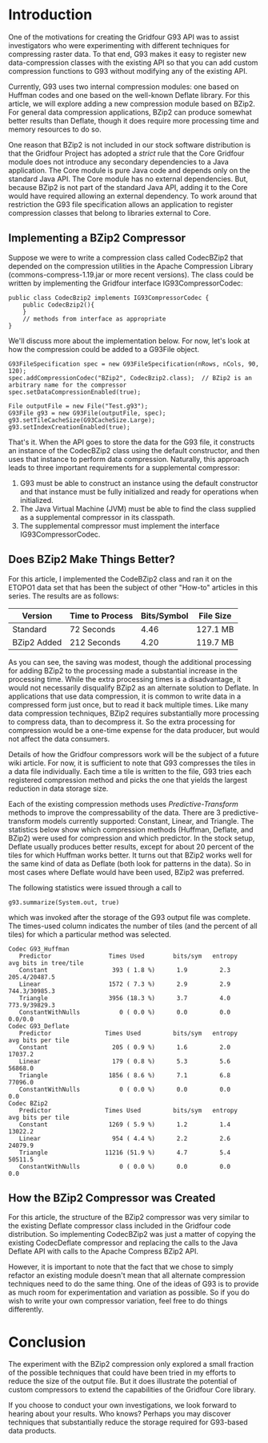 
# Introduction
One of the motivations for creating the Gridfour G93 API was to assist investigators
who were experimenting with different techniques for compressing raster data.
To that end, G93 makes it easy to register new data-compression classes with
the existing API so that you can add custom compression functions to G93 without
modifying any of the existing API.

Currently, G93 uses two internal compression modules: one based on Huffman codes and
one based on the well-known Deflate library.  For this article, we will explore adding
a new compression module based on BZip2. For general data compression applications,
BZip2 can produce somewhat better results than Deflate, though it does require more
processing time and memory resources to do so.

One reason that BZip2 is not included in our stock software distribution is that the
Gridfour Project has adopted a _strict_ rule that the Core Gridfour module does not introduce
any secondary dependencies to a Java application. The Core module is pure Java code and
depends only on the standard Java API.  The Core module has no external dependencies. But, because BZip2
is not part of the standard Java API, adding it to the Core would have required allowing
an external dependency. To work around that restriction the G93 file specification allows an application
to register compression classes that belong to libraries external to Core.

## Implementing a BZip2 Compressor
Suppose we were to write a compression class called CodecBZip2 that depended on the
compression utilities in the Apache Compression Library (commons-compress-1.19.jar or more recent
versions).   The class could be written by implementing the Gridfour interface IG93CompressorCodec:

    public class CodecBzip2 implements IG93CompressorCodec {
        public CodecBzip2(){
        }
        // methods from interface as appropriate
    }

We'll discuss more about the implementation below.  For now, let's look at how the compression could
be added to a G93File object.

    G93FileSpecification spec = new G93FileSpecification(nRows, nCols, 90, 120);
    spec.addCompressionCodec("BZip2", CodecBzip2.class);  // BZip2 is an arbitrary name for the compressor
    spec.setDataCompressionEnabled(true);

    File outputFile = new File("Test.g93");
    G93File g93 = new G93File(outputFile, spec);
    g93.setTileCacheSize(G93CacheSize.Large);
    g93.setIndexCreationEnabled(true);

That's it. When the API goes to store the data for the G93 file, it constructs an instance
of the CodecBZip2 class using the default constructor, and then uses that instance to perform data compression.
Naturally, this approach leads to three important requirements for a supplemental compressor:
1. G93 must be able to construct an instance using the default constructor and that instance must be fully
initialized and ready for operations when initialized.
2. The Java Virtual Machine (JVM) must be able to find the class supplied as a supplemental compressor in its classpath.
3. The supplemental compressor must implement the interface IG93CompressorCodec.

## Does BZip2 Make Things Better?
For this article, I implemented the CodeBZip2 class and ran it on the ETOPO1 data set that has been
the subject of other "How-to" articles in this series.  The results are as follows:

|   Version    |   Time to Process   |  Bits/Symbol  |  File Size  |
| ------------ | ------------------- | ------------- | ----------- |
| Standard     |    72 Seconds       |   4.46        |  127.1 MB   |
| BZip2 Added  |   212 Seconds       |   4.20        |  119.7 MB   |
   
As you can see, the saving was modest, though the additional processing for
adding BZip2 to the processing made a substantial increase in the processing time.
While the extra processing times is a disadvantage, it would not necessarily disqualify
BZip2 as an alternate solution to Deflate. In applications that use data compression,
it is common to write data in a compressed form just once, but to read it back multiple times.
Like many data compression techniques, BZip2 requires substantially more processing
to compress data, than to decompress it. So the extra processing for compression would be
a one-time expense for the data producer, but would not affect the data consumers.

Details of how the Gridfour compressors work will be the subject of a future
wiki article. For now, it is sufficient to note that G93 compresses the tiles
in a data file individually. Each time a tile is written to the file,
G93 tries each registered compression method and picks the one that yields
the largest reduction in data storage size.

Each of the existing compression methods uses _Predictive-Transform_ methods
to improve the compressability of the data. There are 3 predictive-transform models
currently supported: Constant, Linear, and Triangle. The statistics below show which 
compression methods (Huffman, Deflate, and BZip2) were used for compression
and which predictor.  In the stock setup, Deflate usually produces better results,
except for about 20 percent of the tiles for which Huffman works better.
It turns out that BZip2 works well for the same kind of data as Deflate (both
look for patterns in the data).  So in most cases where Deflate would have
been used, BZip2 was preferred.  

The following statistics were issued through a call to

	g93.summarize(System.out, true)

which was invoked after the storage of the G93 output file was complete.
The times-used column indicates the number of tiles (and the percent of all tiles)
for which a particular method was selected. 

	Codec G93_Huffman
	   Predictor                Times Used        bits/sym   entropy     avg bits in tree/tile
	   Constant                  393 ( 1.8 %)      1.9         2.3          205.4/20487.5
	   Linear                   1572 ( 7.3 %)      2.9         2.9          744.3/30985.3
	   Triangle                 3956 (18.3 %)      3.7         4.0          773.9/39829.3
	   ConstantWithNulls           0 ( 0.0 %)      0.0         0.0            0.0/0.0
	Codec G93_Deflate
	   Predictor               Times Used         bits/sym   entropy     avg bits per tile
	   Constant                  205 ( 0.9 %)      1.6         2.0         17037.2
	   Linear                    179 ( 0.8 %)      5.3         5.6         56868.0
	   Triangle                 1856 ( 8.6 %)      7.1         6.8         77096.0
	   ConstantWithNulls           0 ( 0.0 %)      0.0         0.0            0.0
	Codec BZip2
	   Predictor               Times Used         bits/sym   entropy     avg bits per tile
	   Constant                 1269 ( 5.9 %)      1.2         1.4         13022.2
	   Linear                    954 ( 4.4 %)      2.2         2.6         24079.9
	   Triangle                11216 (51.9 %)      4.7         5.4         50511.5
	   ConstantWithNulls           0 ( 0.0 %)      0.0         0.0            0.0

## How the BZip2 Compressor was Created
For this article, the structure of the BZip2 compressor was very similar
to the existing Deflate compressor class included in the Gridfour code
distribution.  So implementing CodecBZip2 was just a matter of copying
the existing CodecDeflate compressor and replacing the calls to the
Java Deflate API with calls to the Apache Compress BZip2 API.

However, it is important to note that the fact that we chose to simply refactor
an existing module doesn't mean that all alternate compression techniques
need to do the same thing. One of the ideas of G93 is to provide as much room
for experimentation and variation as possible. So if you do wish to write your own
compressor variation, feel free to do things differently. 

# Conclusion
The experiment with the BZip2 compression only explored a small fraction
of the possible techniques that could have been tried in my efforts to reduce
the size of the output file.  But it does illustrate the potential of custom
compressors to extend the capabilities of the Gridfour Core library.

If you choose to conduct your own investigations, we look forward to hearing
about your results.  Who knows?  Perhaps you may discover techniques that
substantially reduce the storage required for G93-based data products.

 
